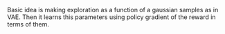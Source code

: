 Basic idea is making exploration as a function of a gaussian samples as in VAE. Then it learns this parameters using policy gradient of the reward in terms of them.
